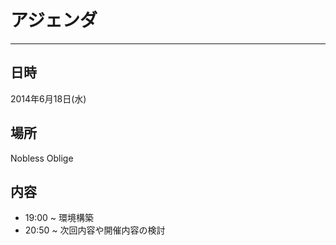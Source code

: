 アジェンダ
=======================
----------------------

## 日時
2014年6月18日(水)

## 場所
Nobless Oblige

## 内容
- 19:00 ~ 	環境構築
- 20:50 ~ 	次回内容や開催内容の検討
